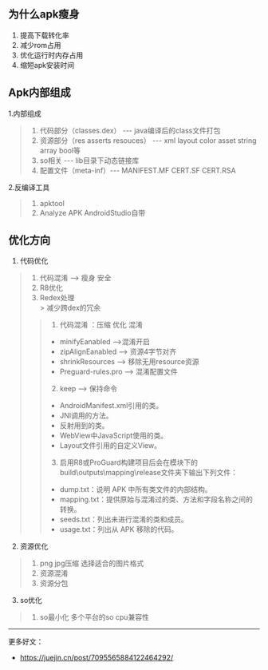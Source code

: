 
## 为什么apk瘦身
1. 提高下载转化率
2. 减少rom占用
3. 优化运行时内存占用
4. 缩短apk安装时间

## Apk内部组成
1.内部组成
>1. 代码部分（classes.dex） --- java编译后的class文件打包
>2. 资源部分（res asserts resouces） --- xml layout color asset string array bool等
>3. so相关 --- lib目录下动态链接库
>4. 配置文件（meta-inf）--- MANIFEST.MF CERT.SF CERT.RSA

2.反编译工具
>1. apktool
>2. Analyze APK AndroidStudio自带

## 优化方向
1. 代码优化
> 1. 代码混淆 --> 瘦身 安全
> 2. R8优化
> 3. Redex处理  
     >   减少跨dex的冗余
> >1. 代码混淆 ：压缩 优化 混淆  
> >*  minifyEanabled -->混淆开启  
> >*  zipAlignEanabled --> 资源4字节对齐  
> >*  shrinkResources --> 移除无用resource资源  
> >*  Preguard-rules.pro --> 混淆配置文件  
> >2. keep --> 保持命令  
> >* AndroidManifest.xml引用的类。  
> >* JNI调用的方法。  
> >* 反射用到的类。  
> >* WebView中JavaScript使用的类。  
> >* Layout文件引用的自定义View。
> >3. 启用R8或ProGuard构建项目后会在模块下的build\outputs\mapping\release文件夹下输出下列文件：  
>>* dump.txt：说明 APK 中所有类文件的内部结构。  
>>* mapping.txt：提供原始与混淆过的类、方法和字段名称之间的转换。  
>>* seeds.txt：列出未进行混淆的类和成员。  
>>* usage.txt：列出从 APK 移除的代码。

2. 资源优化
> 1. png jpg压缩  选择适合的图片格式
> 2. 资源混淆
> 3. 资源分包
3. so优化
> 1. so最小化  多个平台的so cpu兼容性

***
更多好文：
* https://juejin.cn/post/7095565884122464292/